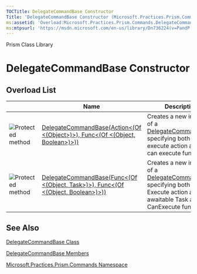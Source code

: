 ```yaml
---
TOCTitle: DelegateCommandBase Constructor
Title: 'DelegateCommandBase Constructor (Microsoft.Practices.Prism.Commands)'
ms:assetid: 'Overload:Microsoft.Practices.Prism.Commands.DelegateCommandBase.\#ctor'
ms:mtpsurl: 'https://msdn.microsoft.com/en-us/library/Dn736224(v=PandP.50)'
---
```


Prism Class Library

DelegateCommandBase Constructor
===============================

Overload List
-------------

<span id="overloadMembersTableToggle"></span>
<table>
<colgroup>
<col width="33%" />
<col width="33%" />
<col width="33%" />
</colgroup>
<thead>
<tr class="header">
<th> </th>
<th>Name</th>
<th>Description</th>
</tr>
</thead>
<tbody>
<tr class="odd">
<td><img src="https://msdn.microsoft.com/en-us/Dn736224.protmethod(en-us,PandP.50).gif" title="Protected method" /></td>
<td><a href="https://msdn.microsoft.com/m:microsoft.practices.prism.commands.delegatecommandbase.">DelegateCommandBase(Action&lt;(Of &lt;(Object&gt;)&gt;), Func&lt;(Of &lt;(Object, Boolean&gt;)&gt;))</a></td>
<td><div class="summary">
Creates a new instance of a <a href="https://msdn.microsoft.com/t:microsoft.practices.prism.commands.delegatecommandbase">DelegateCommandBase</a>, specifying both the execute action and the can execute function.
</div></td>
</tr>
<tr class="even">
<td><img src="https://msdn.microsoft.com/en-us/Dn736224.protmethod(en-us,PandP.50).gif" title="Protected method" /></td>
<td><a href="https://msdn.microsoft.com/m:microsoft.practices.prism.commands.delegatecommandbase.">DelegateCommandBase(Func&lt;(Of &lt;(Object, Task&gt;)&gt;), Func&lt;(Of &lt;(Object, Boolean&gt;)&gt;))</a></td>
<td><div class="summary">
Creates a new instance of a <a href="https://msdn.microsoft.com/t:microsoft.practices.prism.commands.delegatecommandbase">DelegateCommandBase</a>, specifying both the Execute action as an awaitable Task and the CanExecute function.
</div></td>
</tr>
</tbody>
</table>

See Also
--------

<span id="seeAlsoToggle"></span>
[DelegateCommandBase Class](https://msdn.microsoft.com/t:microsoft.practices.prism.commands.delegatecommandbase)

[DelegateCommandBase Members](https://msdn.microsoft.com/allmembers.t:microsoft.practices.prism.commands.delegatecommandbase)

[Microsoft.Practices.Prism.Commands Namespace](https://msdn.microsoft.com/n:microsoft.practices.prism.commands)
